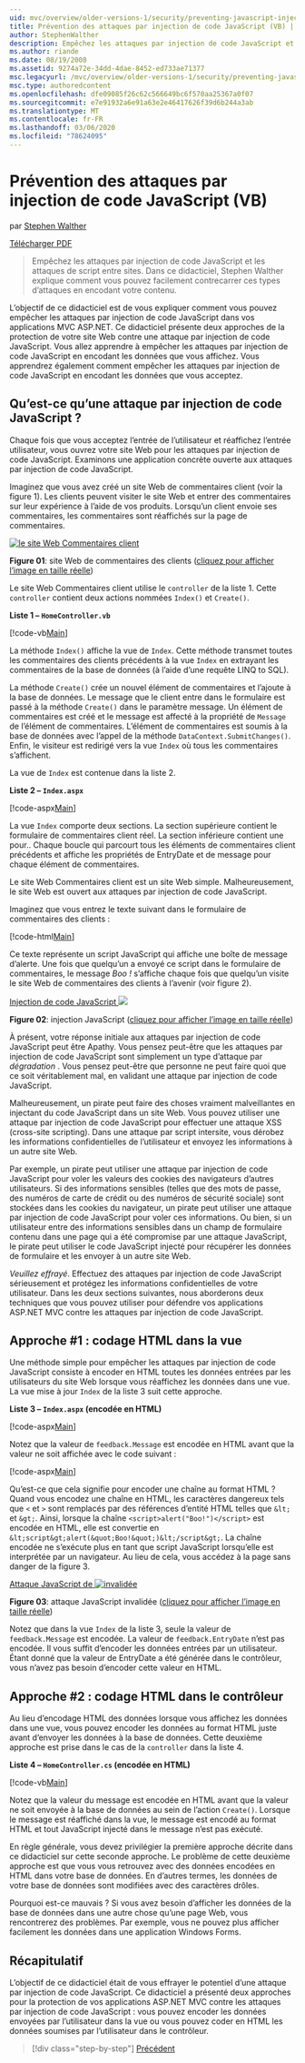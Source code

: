 ```yaml
---
uid: mvc/overview/older-versions-1/security/preventing-javascript-injection-attacks-vb
title: Prévention des attaques par injection de code JavaScript (VB) | Microsoft Docs
author: StephenWalther
description: Empêchez les attaques par injection de code JavaScript et les attaques de script entre sites. Dans ce didacticiel, Stephen Walther explique comment vous pouvez facilement...
ms.author: riande
ms.date: 08/19/2008
ms.assetid: 9274a72e-34dd-4dae-8452-ed733ae71377
msc.legacyurl: /mvc/overview/older-versions-1/security/preventing-javascript-injection-attacks-vb
msc.type: authoredcontent
ms.openlocfilehash: dfe09085f26c62c566649bc6f570aa25367a0f07
ms.sourcegitcommit: e7e91932a6e91a63e2e46417626f39d6b244a3ab
ms.translationtype: MT
ms.contentlocale: fr-FR
ms.lasthandoff: 03/06/2020
ms.locfileid: "78624095"
---
```

# <a name="preventing-javascript-injection-attacks-vb"></a>Prévention des attaques par injection de code JavaScript (VB)

par [Stephen Walther](https://github.com/StephenWalther)

[Télécharger PDF](https://download.microsoft.com/download/8/4/8/84843d8d-1575-426c-bcb5-9d0c42e51416/ASPNET_MVC_Tutorial_06_VB.pdf)

> Empêchez les attaques par injection de code JavaScript et les attaques de script entre sites. Dans ce didacticiel, Stephen Walther explique comment vous pouvez facilement contrecarrer ces types d’attaques en encodant votre contenu.

L’objectif de ce didacticiel est de vous expliquer comment vous pouvez empêcher les attaques par injection de code JavaScript dans vos applications MVC ASP.NET. Ce didacticiel présente deux approches de la protection de votre site Web contre une attaque par injection de code JavaScript. Vous allez apprendre à empêcher les attaques par injection de code JavaScript en encodant les données que vous affichez. Vous apprendrez également comment empêcher les attaques par injection de code JavaScript en encodant les données que vous acceptez.

## <a name="what-is-a-javascript-injection-attack"></a>Qu’est-ce qu’une attaque par injection de code JavaScript ?

Chaque fois que vous acceptez l’entrée de l’utilisateur et réaffichez l’entrée utilisateur, vous ouvrez votre site Web pour les attaques par injection de code JavaScript. Examinons une application concrète ouverte aux attaques par injection de code JavaScript.

Imaginez que vous avez créé un site Web de commentaires client (voir la figure 1). Les clients peuvent visiter le site Web et entrer des commentaires sur leur expérience à l’aide de vos produits. Lorsqu’un client envoie ses commentaires, les commentaires sont réaffichés sur la page de commentaires.

[![le site Web Commentaires client](preventing-javascript-injection-attacks-vb/_static/image2.png)](preventing-javascript-injection-attacks-vb/_static/image1.png)

**Figure 01**: site Web de commentaires des clients ([cliquez pour afficher l’image en taille réelle](preventing-javascript-injection-attacks-vb/_static/image3.png))

Le site Web Commentaires client utilise le `controller` de la liste 1. Cette `controller` contient deux actions nommées `Index()` et `Create()`.

**Liste 1 – `HomeController.vb`**

[!code-vb[Main](preventing-javascript-injection-attacks-vb/samples/sample1.vb)]

La méthode `Index()` affiche la vue de `Index`. Cette méthode transmet toutes les commentaires des clients précédents à la vue `Index` en extrayant les commentaires de la base de données (à l’aide d’une requête LINQ to SQL).

La méthode `Create()` crée un nouvel élément de commentaires et l’ajoute à la base de données. Le message que le client entre dans le formulaire est passé à la méthode `Create()` dans le paramètre message. Un élément de commentaires est créé et le message est affecté à la propriété de `Message` de l’élément de commentaires. L’élément de commentaires est soumis à la base de données avec l’appel de la méthode `DataContext.SubmitChanges()`. Enfin, le visiteur est redirigé vers la vue `Index` où tous les commentaires s’affichent.

La vue de `Index` est contenue dans la liste 2.

**Liste 2 – `Index.aspx`**

[!code-aspx[Main](preventing-javascript-injection-attacks-vb/samples/sample2.aspx)]

La vue `Index` comporte deux sections. La section supérieure contient le formulaire de commentaires client réel. La section inférieure contient une pour.. Chaque boucle qui parcourt tous les éléments de commentaires client précédents et affiche les propriétés de EntryDate et de message pour chaque élément de commentaires.

Le site Web Commentaires client est un site Web simple. Malheureusement, le site Web est ouvert aux attaques par injection de code JavaScript.

Imaginez que vous entrez le texte suivant dans le formulaire de commentaires des clients :

[!code-html[Main](preventing-javascript-injection-attacks-vb/samples/sample3.html)]

Ce texte représente un script JavaScript qui affiche une boîte de message d’alerte. Une fois que quelqu’un a envoyé ce script dans le formulaire de commentaires, le message <em>Boo !</em> s’affiche chaque fois que quelqu’un visite le site Web de commentaires des clients à l’avenir (voir figure 2).

[Injection de code JavaScript ![](preventing-javascript-injection-attacks-vb/_static/image5.png)](preventing-javascript-injection-attacks-vb/_static/image4.png)

**Figure 02**: injection JavaScript ([cliquez pour afficher l’image en taille réelle](preventing-javascript-injection-attacks-vb/_static/image6.png))

À présent, votre réponse initiale aux attaques par injection de code JavaScript peut être Apathy. Vous pensez peut-être que les attaques par injection de code JavaScript sont simplement un type d’attaque par *dégradation* . Vous pensez peut-être que personne ne peut faire quoi que ce soit véritablement mal, en validant une attaque par injection de code JavaScript.

Malheureusement, un pirate peut faire des choses vraiment malveillantes en injectant du code JavaScript dans un site Web. Vous pouvez utiliser une attaque par injection de code JavaScript pour effectuer une attaque XSS (cross-site scripting). Dans une attaque par script intersite, vous dérobez les informations confidentielles de l’utilisateur et envoyez les informations à un autre site Web.

Par exemple, un pirate peut utiliser une attaque par injection de code JavaScript pour voler les valeurs des cookies des navigateurs d’autres utilisateurs. Si des informations sensibles (telles que des mots de passe, des numéros de carte de crédit ou des numéros de sécurité sociale) sont stockées dans les cookies du navigateur, un pirate peut utiliser une attaque par injection de code JavaScript pour voler ces informations. Ou bien, si un utilisateur entre des informations sensibles dans un champ de formulaire contenu dans une page qui a été compromise par une attaque JavaScript, le pirate peut utiliser le code JavaScript injecté pour récupérer les données de formulaire et les envoyer à un autre site Web.

*Veuillez effrayé*. Effectuez des attaques par injection de code JavaScript sérieusement et protégez les informations confidentielles de votre utilisateur. Dans les deux sections suivantes, nous aborderons deux techniques que vous pouvez utiliser pour défendre vos applications ASP.NET MVC contre les attaques par injection de code JavaScript.

## <a name="approach-1-html-encode-in-the-view"></a>Approche #1 : codage HTML dans la vue

Une méthode simple pour empêcher les attaques par injection de code JavaScript consiste à encoder en HTML toutes les données entrées par les utilisateurs du site Web lorsque vous réaffichez les données dans une vue. La vue mise à jour `Index` de la liste 3 suit cette approche.

**Liste 3 – `Index.aspx` (encodée en HTML)**

[!code-aspx[Main](preventing-javascript-injection-attacks-vb/samples/sample4.aspx)]

Notez que la valeur de `feedback.Message` est encodée en HTML avant que la valeur ne soit affichée avec le code suivant :

[!code-aspx[Main](preventing-javascript-injection-attacks-vb/samples/sample5.aspx)]

Qu’est-ce que cela signifie pour encoder une chaîne au format HTML ? Quand vous encodez une chaîne en HTML, les caractères dangereux tels que `<` et `>` sont remplacés par des références d’entité HTML telles que `&lt;` et `&gt;`. Ainsi, lorsque la chaîne `<script>alert("Boo!")</script>` est encodée en HTML, elle est convertie en `&lt;script&gt;alert(&quot;Boo!&quot;)&lt;/script&gt;`. La chaîne encodée ne s’exécute plus en tant que script JavaScript lorsqu’elle est interprétée par un navigateur. Au lieu de cela, vous accédez à la page sans danger de la figure 3.

[Attaque JavaScript de ![invalidée](preventing-javascript-injection-attacks-vb/_static/image8.png)](preventing-javascript-injection-attacks-vb/_static/image7.png)

**Figure 03**: attaque JavaScript invalidée ([cliquez pour afficher l’image en taille réelle](preventing-javascript-injection-attacks-vb/_static/image9.png))

Notez que dans la vue `Index` de la liste 3, seule la valeur de `feedback.Message` est encodée. La valeur de `feedback.EntryDate` n’est pas encodée. Il vous suffit d’encoder les données entrées par un utilisateur. Étant donné que la valeur de EntryDate a été générée dans le contrôleur, vous n’avez pas besoin d’encoder cette valeur en HTML.

## <a name="approach-2-html-encode-in-the-controller"></a>Approche #2 : codage HTML dans le contrôleur

Au lieu d’encodage HTML des données lorsque vous affichez les données dans une vue, vous pouvez encoder les données au format HTML juste avant d’envoyer les données à la base de données. Cette deuxième approche est prise dans le cas de la `controller` dans la liste 4.

**Liste 4 – `HomeController.cs` (encodée en HTML)**

[!code-vb[Main](preventing-javascript-injection-attacks-vb/samples/sample6.vb)]

Notez que la valeur du message est encodée en HTML avant que la valeur ne soit envoyée à la base de données au sein de l’action `Create()`. Lorsque le message est réaffiché dans la vue, le message est encodé au format HTML et tout JavaScript injecté dans le message n’est pas exécuté.

En règle générale, vous devez privilégier la première approche décrite dans ce didacticiel sur cette seconde approche. Le problème de cette deuxième approche est que vous vous retrouvez avec des données encodées en HTML dans votre base de données. En d’autres termes, les données de votre base de données sont modifiées avec des caractères drôles.

Pourquoi est-ce mauvais ? Si vous avez besoin d’afficher les données de la base de données dans une autre chose qu’une page Web, vous rencontrerez des problèmes. Par exemple, vous ne pouvez plus afficher facilement les données dans une application Windows Forms.

## <a name="summary"></a>Récapitulatif

L’objectif de ce didacticiel était de vous effrayer le potentiel d’une attaque par injection de code JavaScript. Ce didacticiel a présenté deux approches pour la protection de vos applications ASP.NET MVC contre les attaques par injection de code JavaScript : vous pouvez encoder les données envoyées par l’utilisateur dans la vue ou vous pouvez coder en HTML les données soumises par l’utilisateur dans le contrôleur.

> [!div class="step-by-step"]
> [Précédent](authenticating-users-with-windows-authentication-vb.md)
